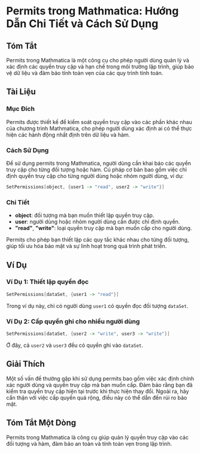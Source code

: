 <!--
Meta Description: # Permits trong Mathmatica: Hướng Dẫn Chi Tiết và Cách Sử Dụng ## Tóm Tắt Permits trong Mathmatica là một công cụ cho phép người dùng quản lý và xác đ...
Meta Keywords: quyền, người, dùng, truy, cập
-->

# Permits trong Mathmatica: Hướng Dẫn Chi Tiết và Cách Sử Dụng

## Tóm Tắt
Permits trong Mathmatica là một công cụ cho phép người dùng quản lý và xác định các quyền truy cập và hạn chế trong môi trường lập trình, giúp bảo vệ dữ liệu và đảm bảo tính toàn vẹn của các quy trình tính toán.

## Tài Liệu
### Mục Đích
Permits được thiết kế để kiểm soát quyền truy cập vào các phần khác nhau của chương trình Mathmatica, cho phép người dùng xác định ai có thể thực hiện các hành động nhất định trên dữ liệu và hàm.

### Cách Sử Dụng
Để sử dụng permits trong Mathmatica, người dùng cần khai báo các quyền truy cập cho từng đối tượng hoặc hàm. Cú pháp cơ bản bao gồm việc chỉ định quyền truy cập cho từng người dùng hoặc nhóm người dùng, ví dụ:

```mathematica
SetPermissions[object, {user1 -> "read", user2 -> "write"}]
```

### Chi Tiết
- **object**: đối tượng mà bạn muốn thiết lập quyền truy cập.
- **user**: người dùng hoặc nhóm người dùng cần được chỉ định quyền.
- **"read"**, **"write"**: loại quyền truy cập mà bạn muốn cấp cho người dùng.

Permits cho phép bạn thiết lập các quy tắc khác nhau cho từng đối tượng, giúp tối ưu hóa bảo mật và sự linh hoạt trong quá trình phát triển.

## Ví Dụ
### Ví Dụ 1: Thiết lập quyền đọc
```mathematica
SetPermissions[dataSet, {user1 -> "read"}]
```
Trong ví dụ này, chỉ có người dùng `user1` có quyền đọc đối tượng `dataSet`.

### Ví Dụ 2: Cấp quyền ghi cho nhiều người dùng
```mathematica
SetPermissions[dataSet, {user2 -> "write", user3 -> "write"}]
```
Ở đây, cả `user2` và `user3` đều có quyền ghi vào `dataSet`.

## Giải Thích
Một số vấn đề thường gặp khi sử dụng permits bao gồm việc xác định chính xác người dùng và quyền truy cập mà bạn muốn cấp. Đảm bảo rằng bạn đã kiểm tra quyền truy cập hiện tại trước khi thực hiện thay đổi. Ngoài ra, hãy cẩn thận với việc cấp quyền quá rộng, điều này có thể dẫn đến rủi ro bảo mật.

## Tóm Tắt Một Dòng
Permits trong Mathmatica là công cụ giúp quản lý quyền truy cập vào các đối tượng và hàm, đảm bảo an toàn và tính toàn vẹn trong lập trình.
